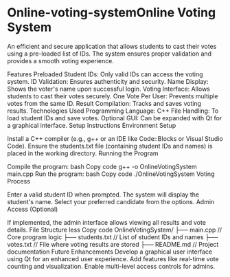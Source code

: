 # Online-voting-systemOnline Voting System


An efficient and secure application that allows students to cast their votes using a pre-loaded list of IDs. The system ensures proper validation and provides a smooth voting experience.

Features
Preloaded Student IDs: Only valid IDs can access the voting system.
ID Validation: Ensures authenticity and security.
Name Display: Shows the voter's name upon successful login.
Voting Interface: Allows students to cast their votes securely.
One Vote Per User: Prevents multiple votes from the same ID.
Result Compilation: Tracks and saves voting results.
Technologies Used
Programming Language: C++
File Handling: To load student IDs and save votes.
Optional GUI: Can be expanded with Qt for a graphical interface.
Setup Instructions
Environment Setup

Install a C++ compiler (e.g., g++ or an IDE like Code::Blocks or Visual Studio Code).
Ensure the students.txt file (containing student IDs and names) is placed in the working directory.
Running the Program

Compile the program:
bash
Copy code
g++ -o OnlineVotingSystem main.cpp
Run the program:
bash
Copy code
./OnlineVotingSystem
Voting Process

Enter a valid student ID when prompted.
The system will display the student's name.
Select your preferred candidate from the options.
Admin Access (Optional)

If implemented, the admin interface allows viewing all results and vote details.
File Structure
less
Copy code
OnlineVotingSystem/
├── main.cpp         // Core program logic
├── students.txt     // List of student IDs and names
├── votes.txt        // File where voting results are stored
├── README.md        // Project documentation
Future Enhancements
Develop a graphical user interface using Qt for an enhanced user experience.
Add features like real-time vote counting and visualization.
Enable multi-level access controls for admins.

